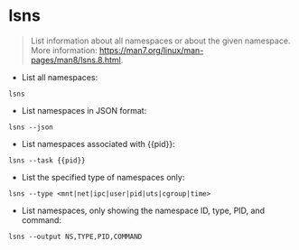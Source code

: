 # lsns

> List information about all namespaces or about the given namespace.
> More information: <https://man7.org/linux/man-pages/man8/lsns.8.html>.

- List all namespaces:

`lsns`

- List namespaces in JSON format:

`lsns --json`

- List namespaces associated with {{pid}}:

`lsns --task {{pid}}`

- List the specified type of namespaces only:

`lsns --type <mnt|net|ipc|user|pid|uts|cgroup|time>`

- List namespaces, only showing the namespace ID, type, PID, and command:

`lsns --output NS,TYPE,PID,COMMAND`
